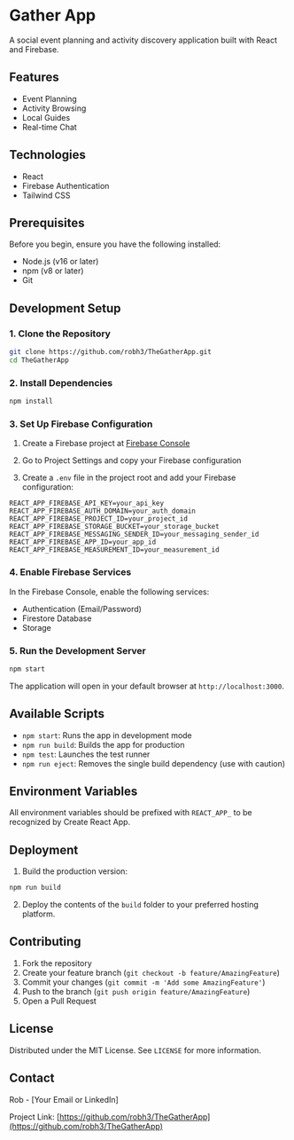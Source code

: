 # Gather App

A social event planning and activity discovery application built with React and Firebase.

## Features

- Event Planning
- Activity Browsing
- Local Guides
- Real-time Chat

## Technologies

- React
- Firebase Authentication
- Tailwind CSS

## Prerequisites

Before you begin, ensure you have the following installed:
- Node.js (v16 or later)
- npm (v8 or later)
- Git

## Development Setup

### 1. Clone the Repository

```bash
git clone https://github.com/robh3/TheGatherApp.git
cd TheGatherApp
```

### 2. Install Dependencies

```bash
npm install
```

### 3. Set Up Firebase Configuration

1. Create a Firebase project at [Firebase Console](https://console.firebase.google.com/)
2. Go to Project Settings and copy your Firebase configuration

3. Create a `.env` file in the project root and add your Firebase configuration:

```
REACT_APP_FIREBASE_API_KEY=your_api_key
REACT_APP_FIREBASE_AUTH_DOMAIN=your_auth_domain
REACT_APP_FIREBASE_PROJECT_ID=your_project_id
REACT_APP_FIREBASE_STORAGE_BUCKET=your_storage_bucket
REACT_APP_FIREBASE_MESSAGING_SENDER_ID=your_messaging_sender_id
REACT_APP_FIREBASE_APP_ID=your_app_id
REACT_APP_FIREBASE_MEASUREMENT_ID=your_measurement_id
```

### 4. Enable Firebase Services

In the Firebase Console, enable the following services:
- Authentication (Email/Password)
- Firestore Database
- Storage

### 5. Run the Development Server

```bash
npm start
```

The application will open in your default browser at `http://localhost:3000`.

## Available Scripts

- `npm start`: Runs the app in development mode
- `npm run build`: Builds the app for production
- `npm test`: Launches the test runner
- `npm run eject`: Removes the single build dependency (use with caution)

## Environment Variables

All environment variables should be prefixed with `REACT_APP_` to be recognized by Create React App.

## Deployment

1. Build the production version:
```bash
npm run build
```

2. Deploy the contents of the `build` folder to your preferred hosting platform.

## Contributing

1. Fork the repository
2. Create your feature branch (`git checkout -b feature/AmazingFeature`)
3. Commit your changes (`git commit -m 'Add some AmazingFeature'`)
4. Push to the branch (`git push origin feature/AmazingFeature`)
5. Open a Pull Request

## License

Distributed under the MIT License. See `LICENSE` for more information.

## Contact

Rob - [Your Email or LinkedIn]

Project Link: [https://github.com/robh3/TheGatherApp](https://github.com/robh3/TheGatherApp)